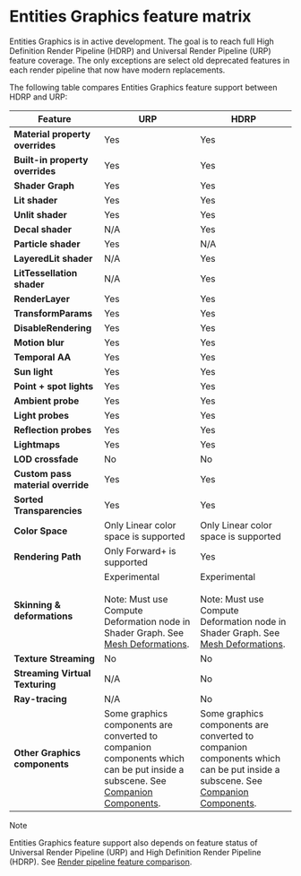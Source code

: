 # Entities Graphics feature matrix

Entities Graphics is in active development. The goal is to reach full High Definition Render Pipeline (HDRP) and Universal Render Pipeline (URP) feature coverage. The only exceptions are select old deprecated features in each render pipeline that now have modern replacements.

The following table compares Entities Graphics feature support between HDRP and URP:

| **Feature**                       | **URP**                                     | **HDRP**                               |
| --------------------------------- | ------------------------------------------- | -------------------------------------- |
| **Material property overrides**   | Yes                                         | Yes                                    |
| **Built-in property overrides**   | Yes                                         | Yes                                    |
| **Shader Graph**                  | Yes                                         | Yes                                    |
| **Lit shader**                    | Yes                                         | Yes                                    |
| **Unlit shader**                  | Yes                                         | Yes                                    |
| **Decal shader**                  | N/A                                         | Yes                                    |
| **Particle shader**               | Yes                                         | N/A                                    |
| **LayeredLit shader**             | N/A                                         | Yes                                    |
| **LitTessellation shader**        | N/A                                         | Yes                                    |
| **RenderLayer**                   | Yes                                         | Yes                                    |
| **TransformParams**               | Yes                                         | Yes                                    |
| **DisableRendering**              | Yes                                         | Yes                                    |
| **Motion blur**                   | Yes                                         | Yes                                    |
| **Temporal AA**                   | Yes                                         | Yes                                    |
| **Sun light**                     | Yes                                         | Yes                                    |
| **Point + spot lights**           | Yes                                         | Yes                                    |
| **Ambient probe**                 | Yes                                         | Yes                                    |
| **Light probes**                  | Yes                                         | Yes                                    |
| **Reflection probes**             | Yes                                         | Yes                                    |
| **Lightmaps**                     | Yes                                         | Yes                                    |
| **LOD crossfade**                 | No                                          | No                                     |
| **Custom pass material override** | Yes                                         | Yes                                    |
| **Sorted Transparencies**         | Yes                                         | Yes                                    |
| **Color Space**                   | Only Linear color space is supported        | Only Linear color space is supported   |
| **Rendering Path**                | Only Forward+ is supported                  | Yes                                    |
| **Skinning & deformations**       | Experimental<br><br>Note: Must use Compute Deformation node in Shader Graph. See [Mesh Deformations](mesh_deformations.md).                            | Experimental<br><br>Note: Must use Compute Deformation node in Shader Graph. See [Mesh Deformations](mesh_deformations.md). |
| **Texture Streaming**             | No                                          | No                                     |
| **Streaming Virtual Texturing**   | N/A                                         | No                                     |
| **Ray-tracing**                   | N/A                                         | No                                     |
| **Other Graphics components**     | Some graphics components are converted to companion components which can be put inside a subscene. See [Companion Components](companion-components.md). | Some graphics components are converted to companion components which can be put inside a subscene. See [Companion Components](companion-components.md). |

> [!NOTE]
> Entities Graphics feature support also depends on feature status of Universal Render Pipeline (URP) and High Definition Render Pipeline (HDRP). See [Render pipeline feature comparison](xref:render-pipelines-feature-comparison).
